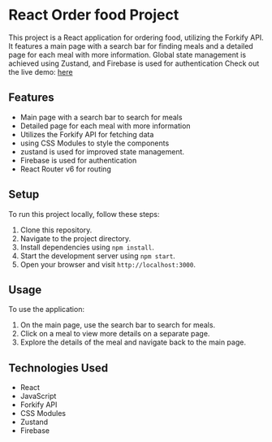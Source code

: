 # React Order food Project

This project is a React application for ordering food, utilizing the Forkify API. It features a main page with a search bar for finding meals and a detailed page for each meal with more information. Global state management is achieved using Zustand, and Firebase is used for authentication
Check out the live demo: [here](https://food-order-app-43b8d.web.app/)
## Features

- Main page with a search bar to search for meals
- Detailed page for each meal with more information
- Utilizes the Forkify API for fetching data
- using CSS Modules to style the components
- zustand is used for improved state management.
- Firebase is used for authentication
- React Router v6 for routing

## Setup

To run this project locally, follow these steps:

1. Clone this repository.
2. Navigate to the project directory.
3. Install dependencies using `npm install`.
4. Start the development server using `npm start`.
5. Open your browser and visit `http://localhost:3000`.

## Usage

To use the application:

1. On the main page, use the search bar to search for meals.
2. Click on a meal to view more details on a separate page.
3. Explore the details of the meal and navigate back to the main page.

## Technologies Used

- React
- JavaScript
- Forkify API
- CSS Modules
- Zustand
- Firebase
